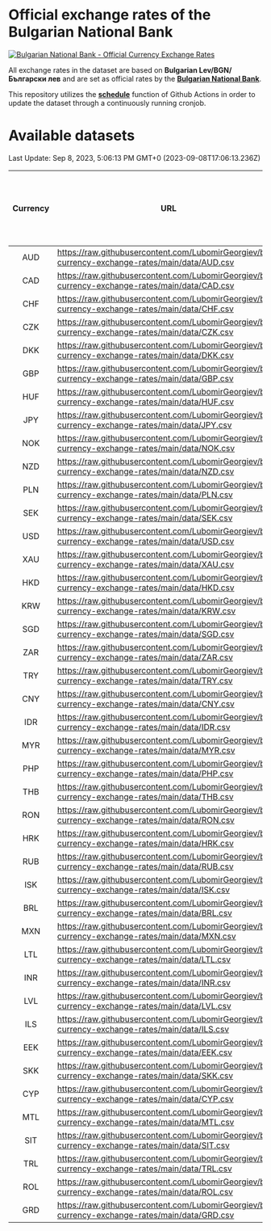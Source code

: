 # Official exchange rates of the Bulgarian National Bank

[![Bulgarian National Bank - Official Currency Exchange Rates](https://github.com/LubomirGeorgiev/bnb-currency-exchange-rates/actions/workflows/update-rates.yml/badge.svg?branch=main)](https://github.com/LubomirGeorgiev/bnb-currency-exchange-rates/actions/workflows/update-rates.yml)

All exchange rates in the dataset are based on **Bulgarian Lev/BGN/Български лев** and are set as official rates by the [**Bulgarian National Bank**](https://www.bnb.bg/Statistics/StExternalSector/StExchangeRates/StERForeignCurrencies/index.htm?toLang=_EN).

This repository utilizes the [**schedule**](https://docs.github.com/en/actions/reference/events-that-trigger-workflows) function of Github Actions in order to update the dataset through a continuously running cronjob.

# Available datasets

<!-- START LINKS (DO NOT EVER FU*ING DELETE THIS COMMENT FOR THE LOVE OF YOUR LIFE!!! IF YOU ARE CURIOS HOW IT WORKS, YOU CAN HAVE A LOOK AT ./src/updateReadme.ts) -->

Last Update: Sep 8, 2023, 5:06:13 PM GMT+0 (2023-09-08T17:06:13.236Z)

| Currency | URL                                                                                             | Number of records | Number of missing days that were filled in |
| :------: | ----------------------------------------------------------------------------------------------- | :---------------: | :----------------------------------------: |
|   AUD    | https://raw.githubusercontent.com/LubomirGeorgiev/bnb-currency-exchange-rates/main/data/AUD.csv |       8977        |                    2773                    |
|   CAD    | https://raw.githubusercontent.com/LubomirGeorgiev/bnb-currency-exchange-rates/main/data/CAD.csv |       8977        |                    2773                    |
|   CHF    | https://raw.githubusercontent.com/LubomirGeorgiev/bnb-currency-exchange-rates/main/data/CHF.csv |       8977        |                    2773                    |
|   CZK    | https://raw.githubusercontent.com/LubomirGeorgiev/bnb-currency-exchange-rates/main/data/CZK.csv |       8977        |                    2773                    |
|   DKK    | https://raw.githubusercontent.com/LubomirGeorgiev/bnb-currency-exchange-rates/main/data/DKK.csv |       8977        |                    2773                    |
|   GBP    | https://raw.githubusercontent.com/LubomirGeorgiev/bnb-currency-exchange-rates/main/data/GBP.csv |       8977        |                    2773                    |
|   HUF    | https://raw.githubusercontent.com/LubomirGeorgiev/bnb-currency-exchange-rates/main/data/HUF.csv |       8977        |                    2773                    |
|   JPY    | https://raw.githubusercontent.com/LubomirGeorgiev/bnb-currency-exchange-rates/main/data/JPY.csv |       8977        |                    2773                    |
|   NOK    | https://raw.githubusercontent.com/LubomirGeorgiev/bnb-currency-exchange-rates/main/data/NOK.csv |       8977        |                    2773                    |
|   NZD    | https://raw.githubusercontent.com/LubomirGeorgiev/bnb-currency-exchange-rates/main/data/NZD.csv |       8977        |                    2773                    |
|   PLN    | https://raw.githubusercontent.com/LubomirGeorgiev/bnb-currency-exchange-rates/main/data/PLN.csv |       8977        |                    2773                    |
|   SEK    | https://raw.githubusercontent.com/LubomirGeorgiev/bnb-currency-exchange-rates/main/data/SEK.csv |       8977        |                    2773                    |
|   USD    | https://raw.githubusercontent.com/LubomirGeorgiev/bnb-currency-exchange-rates/main/data/USD.csv |       8977        |                    2773                    |
|   XAU    | https://raw.githubusercontent.com/LubomirGeorgiev/bnb-currency-exchange-rates/main/data/XAU.csv |       8977        |                    2775                    |
|   HKD    | https://raw.githubusercontent.com/LubomirGeorgiev/bnb-currency-exchange-rates/main/data/HKD.csv |       8675        |                    2682                    |
|   KRW    | https://raw.githubusercontent.com/LubomirGeorgiev/bnb-currency-exchange-rates/main/data/KRW.csv |       8675        |                    2682                    |
|   SGD    | https://raw.githubusercontent.com/LubomirGeorgiev/bnb-currency-exchange-rates/main/data/SGD.csv |       8675        |                    2682                    |
|   ZAR    | https://raw.githubusercontent.com/LubomirGeorgiev/bnb-currency-exchange-rates/main/data/ZAR.csv |       8675        |                    2682                    |
|   TRY    | https://raw.githubusercontent.com/LubomirGeorgiev/bnb-currency-exchange-rates/main/data/TRY.csv |       6796        |                    2104                    |
|   CNY    | https://raw.githubusercontent.com/LubomirGeorgiev/bnb-currency-exchange-rates/main/data/CNY.csv |       6676        |                    2068                    |
|   IDR    | https://raw.githubusercontent.com/LubomirGeorgiev/bnb-currency-exchange-rates/main/data/IDR.csv |       6676        |                    2068                    |
|   MYR    | https://raw.githubusercontent.com/LubomirGeorgiev/bnb-currency-exchange-rates/main/data/MYR.csv |       6676        |                    2068                    |
|   PHP    | https://raw.githubusercontent.com/LubomirGeorgiev/bnb-currency-exchange-rates/main/data/PHP.csv |       6676        |                    2068                    |
|   THB    | https://raw.githubusercontent.com/LubomirGeorgiev/bnb-currency-exchange-rates/main/data/THB.csv |       6676        |                    2068                    |
|   RON    | https://raw.githubusercontent.com/LubomirGeorgiev/bnb-currency-exchange-rates/main/data/RON.csv |       6617        |                    2050                    |
|   HRK    | https://raw.githubusercontent.com/LubomirGeorgiev/bnb-currency-exchange-rates/main/data/HRK.csv |       6424        |                    1988                    |
|   RUB    | https://raw.githubusercontent.com/LubomirGeorgiev/bnb-currency-exchange-rates/main/data/RUB.csv |       6122        |                    1893                    |
|   ISK    | https://raw.githubusercontent.com/LubomirGeorgiev/bnb-currency-exchange-rates/main/data/ISK.csv |       5975        |                    1849                    |
|   BRL    | https://raw.githubusercontent.com/LubomirGeorgiev/bnb-currency-exchange-rates/main/data/BRL.csv |       5706        |                    1771                    |
|   MXN    | https://raw.githubusercontent.com/LubomirGeorgiev/bnb-currency-exchange-rates/main/data/MXN.csv |       5706        |                    1771                    |
|   LTL    | https://raw.githubusercontent.com/LubomirGeorgiev/bnb-currency-exchange-rates/main/data/LTL.csv |       5516        |                    1692                    |
|   INR    | https://raw.githubusercontent.com/LubomirGeorgiev/bnb-currency-exchange-rates/main/data/INR.csv |       5339        |                    1657                    |
|   LVL    | https://raw.githubusercontent.com/LubomirGeorgiev/bnb-currency-exchange-rates/main/data/LVL.csv |       5151        |                    1578                    |
|   ILS    | https://raw.githubusercontent.com/LubomirGeorgiev/bnb-currency-exchange-rates/main/data/ILS.csv |       4613        |                    1436                    |
|   EEK    | https://raw.githubusercontent.com/LubomirGeorgiev/bnb-currency-exchange-rates/main/data/EEK.csv |       4361        |                    1334                    |
|   SKK    | https://raw.githubusercontent.com/LubomirGeorgiev/bnb-currency-exchange-rates/main/data/SKK.csv |       3331        |                    1020                    |
|   CYP    | https://raw.githubusercontent.com/LubomirGeorgiev/bnb-currency-exchange-rates/main/data/CYP.csv |       3267        |                    998                     |
|   MTL    | https://raw.githubusercontent.com/LubomirGeorgiev/bnb-currency-exchange-rates/main/data/MTL.csv |       2965        |                    907                     |
|   SIT    | https://raw.githubusercontent.com/LubomirGeorgiev/bnb-currency-exchange-rates/main/data/SIT.csv |       2905        |                    888                     |
|   TRL    | https://raw.githubusercontent.com/LubomirGeorgiev/bnb-currency-exchange-rates/main/data/TRL.csv |       2179        |                    667                     |
|   ROL    | https://raw.githubusercontent.com/LubomirGeorgiev/bnb-currency-exchange-rates/main/data/ROL.csv |       2058        |                    632                     |
|   GRD    | https://raw.githubusercontent.com/LubomirGeorgiev/bnb-currency-exchange-rates/main/data/GRD.csv |        361        |                    109                     |

<!-- END LINKS (DO NOT EVER FU*ING DELETE THIS COMMENT FOR THE LOVE OF YOUR LIFE!!! IF YOU ARE CURIOS HOW IT WORKS, YOU CAN HAVE A LOOK AT ./src/updateReadme.ts) -->
